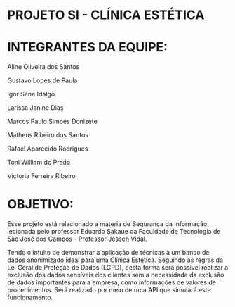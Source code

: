 # PROJETO SI - CLÍNICA ESTÉTICA

# INTEGRANTES DA EQUIPE:
Aline Oliveira dos Santos 

Gustavo Lopes de Paula

Igor Sene Idalgo

Larissa Janine Dias

Marcos Paulo Simoes Donizete

Matheus Ribeiro dos Santos

Rafael Aparecido Rodrigues

Toni William do Prado

Victoria Ferreira Ribeiro

# OBJETIVO:

Esse projeto está relacionado a máteria de Segurança da Informação, lecionada pelo professor Eduardo Sakaue da Faculdade de Tecnologia de São José dos Campos - Professor Jessen Vidal. 

Tendo o intuito de demonstrar a aplicação de técnicas à um banco de dados anonimizado ideal para uma Clínica Estética.
Seguindo as regras da Lei Geral de Proteção de Dados (LGPD), desta forma será possível realizar a exclusão dos dados sensíveis dos clientes sem a necessidade da exclusão de dados importantes para a empresa, como informações de valores de procedimentos. Será realizado por meio de uma API que simulará este funcionamento.
